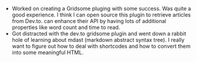 ---
---

- Worked on creating a Gridsome pluging with some success. Was quite a good experience. I think I can open source this plugin to retrieve articles from Dev.to. can enhance their API by having lots of additional properties like word count and time to read.
- Got distracted with the dev.to gridsome plugin and went down a rabbit hole of learning about mdast (markdown abstract syntax tree). I really want to figure out how to deal with shortcodes and how to convert them into some meaningful HTML.

